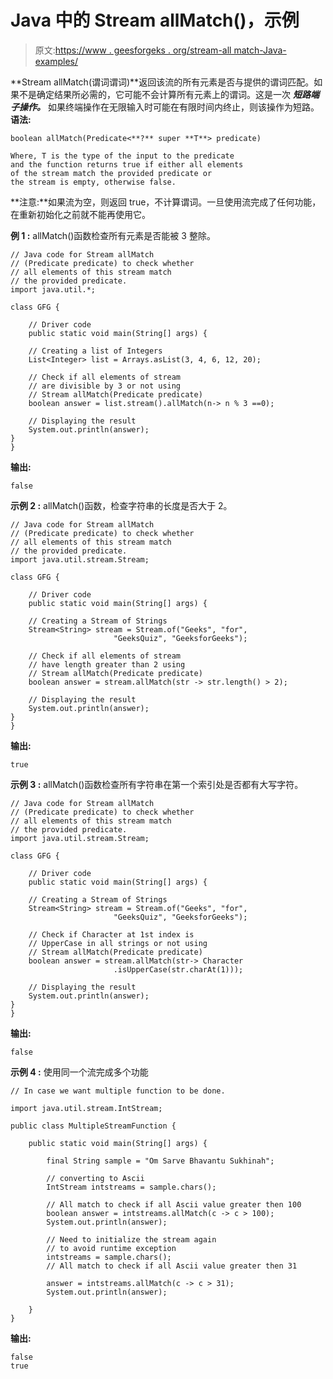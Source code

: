 # Java 中的 Stream allMatch()，示例

> 原文:[https://www . geesforgeks . org/stream-all match-Java-examples/](https://www.geeksforgeeks.org/stream-allmatch-java-examples/)

**Stream allMatch(谓词谓词)**返回该流的所有元素是否与提供的谓词匹配。如果不是确定结果所必需的，它可能不会计算所有元素上的谓词。这是一次 ***短路端子操作。*** 如果终端操作在无限输入时可能在有限时间内终止，则该操作为短路。
**语法:**

```
boolean allMatch(Predicate<**?** super **T**> predicate)

Where, T is the type of the input to the predicate
and the function returns true if either all elements
of the stream match the provided predicate or 
the stream is empty, otherwise false.

```

**注意:**如果流为空，则返回 true，不计算谓词。一旦使用流完成了任何功能，在重新初始化之前就不能再使用它。

**例 1 :** allMatch()函数检查所有元素是否能被 3 整除。

```
// Java code for Stream allMatch
// (Predicate predicate) to check whether 
// all elements of this stream match 
// the provided predicate.
import java.util.*;

class GFG {

    // Driver code
    public static void main(String[] args) {

    // Creating a list of Integers
    List<Integer> list = Arrays.asList(3, 4, 6, 12, 20);

    // Check if all elements of stream
    // are divisible by 3 or not using 
    // Stream allMatch(Predicate predicate)
    boolean answer = list.stream().allMatch(n-> n % 3 ==0);

    // Displaying the result
    System.out.println(answer);
}
}
```

**输出:**

```
false

```

**示例 2 :** allMatch()函数，检查字符串的长度是否大于 2。

```
// Java code for Stream allMatch
// (Predicate predicate) to check whether 
// all elements of this stream match 
// the provided predicate.
import java.util.stream.Stream;

class GFG {

    // Driver code
    public static void main(String[] args) {

    // Creating a Stream of Strings
    Stream<String> stream = Stream.of("Geeks", "for", 
                       "GeeksQuiz", "GeeksforGeeks");

    // Check if all elements of stream
    // have length greater than 2 using
    // Stream allMatch(Predicate predicate)
    boolean answer = stream.allMatch(str -> str.length() > 2);

    // Displaying the result
    System.out.println(answer);
}
}
```

**输出:**

```
true

```

**示例 3 :** allMatch()函数检查所有字符串在第一个索引处是否都有大写字符。

```
// Java code for Stream allMatch
// (Predicate predicate) to check whether 
// all elements of this stream match 
// the provided predicate.
import java.util.stream.Stream;

class GFG {

    // Driver code
    public static void main(String[] args) {

    // Creating a Stream of Strings
    Stream<String> stream = Stream.of("Geeks", "for", 
                       "GeeksQuiz", "GeeksforGeeks");

    // Check if Character at 1st index is 
    // UpperCase in all strings or not using
    // Stream allMatch(Predicate predicate)
    boolean answer = stream.allMatch(str-> Character
                       .isUpperCase(str.charAt(1)));

    // Displaying the result
    System.out.println(answer);
}
}
```

**输出:**

```
false

```

**示例 4 :** 使用同一个流完成多个功能

```
// In case we want multiple function to be done.

import java.util.stream.IntStream;

public class MultipleStreamFunction {

    public static void main(String[] args) {

        final String sample = "Om Sarve Bhavantu Sukhinah";

        // converting to Ascii
        IntStream intstreams = sample.chars();

        // All match to check if all Ascii value greater then 100
        boolean answer = intstreams.allMatch(c -> c > 100);
        System.out.println(answer);

        // Need to initialize the stream again
        // to avoid runtime exception
        intstreams = sample.chars();
        // All match to check if all Ascii value greater then 31

        answer = intstreams.allMatch(c -> c > 31);
        System.out.println(answer);

    }
}
```

**输出:**

```
false
true

```